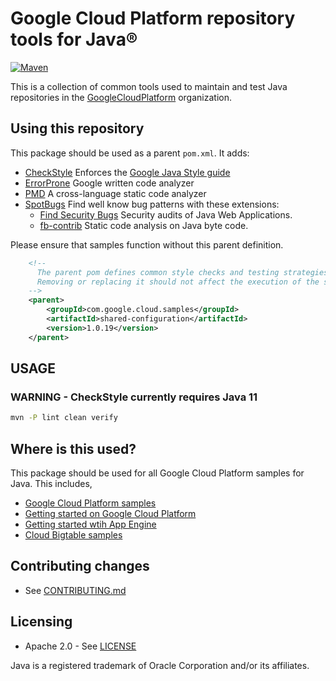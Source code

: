 # Google Cloud Platform repository tools for Java®

[![Maven](https://maven-badges.herokuapp.com/maven-central/com.google.cloud.samples/shared-configuration/badge.svg)
](http://search.maven.org/#search%7Cga%7C1%7Ccom.google.cloud.samples) 

This is a collection of common tools used to maintain and test Java repositories
in the [GoogleCloudPlatform](https://github.com/GoogleCloudPlatform)
organization.


## Using this repository

This package should be used as a parent `pom.xml`. It adds:
 * [CheckStyle](https://github.com/checkstyle/checkstyle) Enforces the 
 [Google Java Style guide](https://google.github.io/styleguide/javaguide.html)
 * [ErrorProne](http://errorprone.info/) Google written code analyzer
 * [PMD](https://pmd.github.io/) A cross-language static code analyzer
 * [SpotBugs](https://spotbugs.readthedocs.io/en/stable/) Find well know bug patterns with these
 extensions:
   * [Find Security Bugs](http://find-sec-bugs.github.io/) Security audits of Java Web Applications.
   * [fb-contrib](http://fb-contrib.sourceforge.net/) Static code analysis on Java byte code.

Please ensure that samples function without this parent definition.

```xml
    <!--
      The parent pom defines common style checks and testing strategies for our samples.
      Removing or replacing it should not affect the execution of the samples in anyway.
    -->
    <parent>
        <groupId>com.google.cloud.samples</groupId>
        <artifactId>shared-configuration</artifactId>
        <version>1.0.19</version>
    </parent>
```

## USAGE

### WARNING - CheckStyle currently requires Java 11

```bash
mvn -P lint clean verify
```

## Where is this used?

This package should be used for all Google Cloud Platform samples for Java. This includes,

- [Google Cloud Platform samples](https://github.com/GoogleCloudPlatform/java-docs-samples)
- [Getting started on Google Cloud Platform](https://github.com/GoogleCloudPlatform/getting-started-java)
- [Getting started wtih App Engine](https://github.com/GoogleCloudPlatform/appengine-try-java)
- [Cloud Bigtable samples](https://github.com/GoogleCloudPlatform/cloud-bigtable-examples/tree/master/java)


## Contributing changes

-  See [CONTRIBUTING.md](CONTRIBUTING.md)


## Licensing

- Apache 2.0 - See [LICENSE](LICENSE)

Java is a registered trademark of Oracle Corporation and/or its affiliates.
